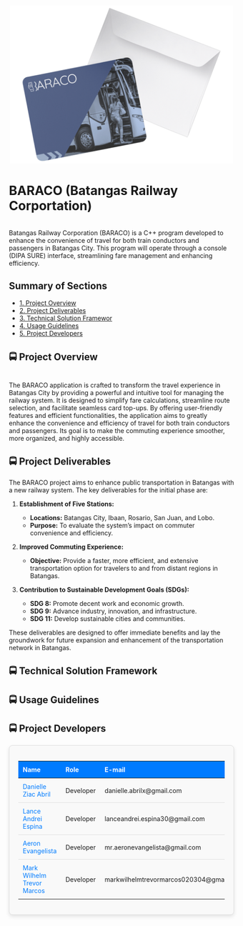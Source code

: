 <p align="center">
  <a href="https://github.com/user-attachments/assets/47c4e705-546d-4d32-8d64-8fa82fbdcad7">
    <img src="BARACO.png" alt="BARACO Video" width=500" />
  </a>
</p>

# BARACO (Batangas Railway Corportation)
<br> Batangas Railway Corporation (BARACO) is a C++ program developed to enhance the convenience of travel for both train conductors and passengers in Batangas City. This program will operate through a console (DIPA SURE) interface, streamlining fare management and enhancing efficiency.
</br>


## Summary of Sections
-  [1. Project Overview](#proj_overview)
-  [2. Project Deliverables](#prof_deliverables)
-  [3. Technical Solution Framewor](#tech_framework)
-  [4. Usage Guidelines](#use_guidelines) 
-  [5. Project Developers](#proj_developers) 


## <a id = "proj_overview"> 🚍 Project Overview </a> 
<br> The BARACO application is crafted to transform the travel experience in Batangas City by providing a powerful and intuitive tool for managing the railway system. It is designed to simplify fare calculations, streamline route selection, and facilitate seamless card top-ups. By offering user-friendly features and efficient functionalities, the application aims to greatly enhance the convenience and efficiency of travel for both train conductors and passengers. Its goal is to make the commuting experience smoother, more organized, and highly accessible.
</br>


## <a id="prof_deliverables"> 🚍 Project Deliverables </a>

The BARACO project aims to enhance public transportation in Batangas with a new railway system. The key deliverables for the initial phase are:

1. **Establishment of Five Stations:**
   - **Locations:** Batangas City, Ibaan, Rosario, San Juan, and Lobo.
   - **Purpose:** To evaluate the system’s impact on commuter convenience and efficiency.

2. **Improved Commuting Experience:**
   - **Objective:** Provide a faster, more efficient, and extensive transportation option for travelers to and from distant regions in Batangas.

3. **Contribution to Sustainable Development Goals (SDGs):**
   - **SDG 8:** Promote decent work and economic growth.
   - **SDG 9:** Advance industry, innovation, and infrastructure.
   - **SDG 11:** Develop sustainable cities and communities.

These deliverables are designed to offer immediate benefits and lay the groundwork for future expansion and enhancement of the transportation network in Batangas.


## <a id = "tech_framework"> 🚍 Technical Solution Framework </a> 
## <a id = "use_guidelines"> 🚍 Usage Guidelines </a> 
## <a id = "proj_developers"> 🚍 Project Developers </a> 
<div style="background-color:#f9f9f9; padding:20px; border-radius:8px; border:1px solid #ddd; box-shadow:0 4px 8px rgba(0,0,0,0.1); max-width:800px; margin:auto;">

<table style="width:100%; border-collapse:collapse;">
  <thead>
    <tr style="background-color:#007bff; color:white;">
      <th style="padding:10px; text-align:left;">Name</th>
      <th style="padding:10px; text-align:left;">Role</th>
      <th style="padding:10px; text-align:left;">E-mail</th>
    </tr>
  </thead>
  <tbody>
    <tr style="border-bottom:1px solid #ddd;">
      <td style="padding:10px;"><a href="https://github.com/DanielleZiac" target="_blank" style="color:#007bff; text-decoration:none;">Danielle Ziac Abril</a></td>
      <td style="padding:10px;">Developer</td>
      <td style="padding:10px;">danielle.abrilx@gmail.com</td>
    </tr>
    <tr style="border-bottom:1px solid #ddd;">
      <td style="padding:10px;"><a href="https://github.com/LanceAndrei04" target="_blank" style="color:#007bff; text-decoration:none;">Lance Andrei Espina</a></td>
      <td style="padding:10px;">Developer</td>
      <td style="padding:10px;">lanceandrei.espina30@gmail.com</td>
    </tr>
    <tr style="border-bottom:1px solid #ddd;">
      <td style="padding:10px;"><a href="https://github.com/AeronEvangelista" target="_blank" style="color:#007bff; text-decoration:none;">Aeron Evangelista</a></td>
      <td style="padding:10px;">Developer</td>
      <td style="padding:10px;">mr.aeronevangelista@gmail.com</td>
    </tr>
    <tr>
      <td style="padding:10px;"><a href="https://github.com/MarkWilhelmTrevor" target="_blank" style="color:#007bff; text-decoration:none;">Mark Wilhelm Trevor Marcos</a></td>
      <td style="padding:10px;">Developer</td>
      <td style="padding:10px;">markwilhelmtrevormarcos020304@gmail.com</td>
    </tr>
  </tbody>
</table>

</div>
